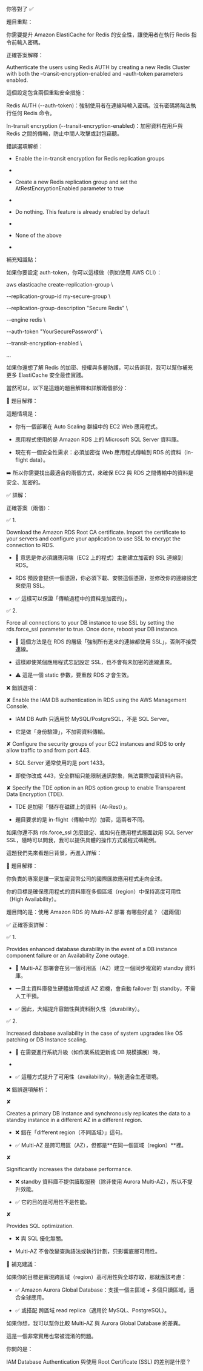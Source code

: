 你答對了 ✅

題目重點：

你需要提升 Amazon ElastiCache for Redis 的安全性，讓使用者在執行 Redis 指令前輸入密碼。

正確答案解釋：

Authenticate the users using Redis AUTH by creating a new Redis Cluster with both the –transit-encryption-enabled and –auth-token parameters enabled.

這個設定包含兩個重點安全措施：

Redis AUTH (--auth-token)：強制使用者在連線時輸入密碼。沒有密碼將無法執行任何 Redis 命令。

In-transit encryption (--transit-encryption-enabled)：加密資料在用戶與 Redis 之間的傳輸，防止中間人攻擊或封包竊聽。

錯誤選項解析：

- Enable the in-transit encryption for Redis replication groups

- 

- Create a new Redis replication group and set the AtRestEncryptionEnabled parameter to true

- 

- Do nothing. This feature is already enabled by default

- 

- None of the above

- 

補充知識點：

如果你要設定 auth-token，你可以這樣做（例如使用 AWS CLI）：

aws elasticache create-replication-group \

--replication-group-id my-secure-group \

--replication-group-description "Secure Redis" \

--engine redis \

--auth-token "YourSecurePassword" \

--transit-encryption-enabled \

...

如果你還想了解 Redis 的加密、授權與多層防護，可以告訴我，我可以幫你補充更多 ElastiCache 安全最佳實踐。

當然可以，以下是這題的題目解釋和詳解兩個部分：

🧩 題目解釋：

這題情境是：

- 你有一個部署在 Auto Scaling 群組中的 EC2 Web 應用程式。

- 應用程式使用的是 Amazon RDS 上的 Microsoft SQL Server 資料庫。

- 現在有一個安全性需求：必須加密從 Web 應用程式傳輸到 RDS 的資料（in-flight data）。

➡️ 所以你需要找出最適合的兩個方式，來確保 EC2 與 RDS 之間傳輸中的資料是安全、加密的。

✅ 詳解：

正確答案（兩個）：

✅ 1.

Download the Amazon RDS Root CA certificate. Import the certificate to your servers and configure your application to use SSL to encrypt the connection to RDS.

- 📌 意思是你必須讓應用端（EC2 上的程式）主動建立加密的 SSL 連線到 RDS。

- RDS 預設會提供一個憑證，你必須下載、安裝這個憑證，並修改你的連線設定來使用 SSL。

- ✅ 這樣可以保證「傳輸過程中的資料是加密的」。

✅ 2.

Force all connections to your DB instance to use SSL by setting the rds.force_ssl parameter to true. Once done, reboot your DB instance.

- 📌 這個方法是在 RDS 的層級「強制所有進來的連線都使用 SSL」，否則不接受連線。

- 這樣即使某個應用程式忘記設定 SSL，也不會有未加密的連線進來。

- ⚠️ 這是一個 static 參數，要重啟 RDS 才會生效。

❌ 錯誤選項：

✘ Enable the IAM DB authentication in RDS using the AWS Management Console.

- IAM DB Auth 只適用於 MySQL/PostgreSQL，不是 SQL Server。

- 它是做「身份驗證」，不加密資料傳輸。

✘ Configure the security groups of your EC2 instances and RDS to only allow traffic to and from port 443.

- SQL Server 通常使用的是 port 1433。

- 即使你改成 443，安全群組只能限制通訊對象，無法實際加密資料內容。

✘ Specify the TDE option in an RDS option group to enable Transparent Data Encryption (TDE).

- TDE 是加密「儲存在磁碟上的資料（At-Rest）」。

- 題目要求的是 in-flight（傳輸中的）加密，這兩者不同。

如果你還不熟 rds.force_ssl 怎麼設定、或如何在應用程式層面啟用 SQL Server SSL，隨時可以問我，我可以提供具體的操作方式或程式碼範例。

這題我們先來看題目背景，再進入詳解：

🧩 題目解釋：

你負責的專案是讓一家加密貨幣公司的國際匯款應用程式走向全球。

你的目標是確保應用程式的資料庫在多個區域（region）中保持高度可用性（High Availability）。

題目問的是：使用 Amazon RDS 的 Multi-AZ 部署 有哪些好處？（選兩個）

✅ 正確答案詳解：

✅ 1.

Provides enhanced database durability in the event of a DB instance component failure or an Availability Zone outage.

- 📌 Multi-AZ 部署會在另一個可用區（AZ）建立一個同步複寫的 standby 資料庫。

- 一旦主資料庫發生硬體故障或該 AZ 宕機，會自動 failover 到 standby，不需人工干預。

- ✅ 因此，大幅提升容錯性與資料耐久性（durability）。

✅ 2.

Increased database availability in the case of system upgrades like OS patching or DB Instance scaling.

- 📌 在需要進行系統升級（如作業系統更新或 DB 規模擴展）時，

- 

- ✅ 這種方式提升了可用性（availability），特別適合生產環境。

❌ 錯誤選項解析：

✘

Creates a primary DB Instance and synchronously replicates the data to a standby instance in a different AZ in a different region.

- ❌ 錯在「different region（不同區域）」這句。

- ✅ Multi-AZ 是跨可用區（AZ），但都是**在同一個區域（region）**裡。

✘

Significantly increases the database performance.

- ❌ standby 資料庫不提供讀取服務（除非使用 Aurora Multi-AZ），所以不提升效能。

- ✅ 它的目的是可用性不是性能。

✘

Provides SQL optimization.

- ❌ 與 SQL 優化無關。

- Multi-AZ 不會改變查詢語法或執行計劃，只影響底層可用性。

🧠 補充建議：

如果你的目標是實現跨區域（region）高可用性與全球存取，那就應該考慮：

- ✅ Amazon Aurora Global Database：支援一個主區域 + 多個只讀區域，適合全球應用。

- ✅ 或搭配 跨區域 read replica（適用於 MySQL、PostgreSQL）。

如果你想，我可以幫你比較 Multi-AZ 與 Aurora Global Database 的差異。

這是一個非常實用也常被混淆的問題。

你問的是：

IAM Database Authentication 與使用 Root Certificate (SSL) 的差別是什麼？